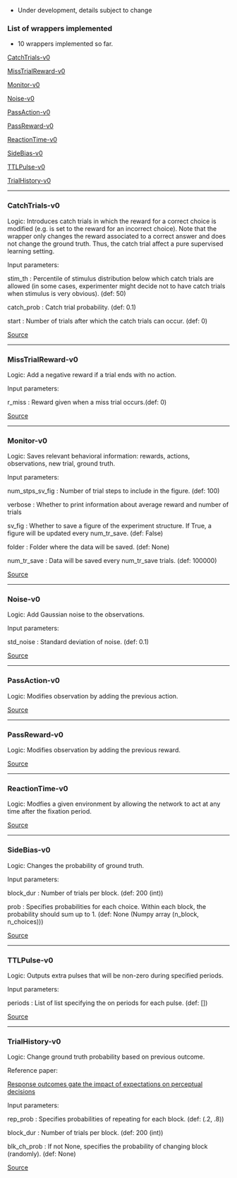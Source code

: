 * Under development, details subject to change

### List of wrappers implemented

* 10 wrappers implemented so far.

[CatchTrials-v0](#catchtrials-v0)

[MissTrialReward-v0](#misstrialreward-v0)

[Monitor-v0](#monitor-v0)

[Noise-v0](#noise-v0)

[PassAction-v0](#passaction-v0)

[PassReward-v0](#passreward-v0)

[ReactionTime-v0](#reactiontime-v0)

[SideBias-v0](#sidebias-v0)

[TTLPulse-v0](#ttlpulse-v0)

[TrialHistory-v0](#trialhistory-v0)

___

### CatchTrials-v0

Logic: Introduces catch trials in which the reward for
         a correct choice is modified (e.g. is set to the reward for an
         incorrect choice). Note that the wrapper only changes the reward
         associated to a correct answer and does not change the ground truth.
         Thus, the catch trial affect a pure supervised learning setting.

Input parameters: 

stim_th : Percentile of stimulus distribution below which catch
        trials are allowed (in some cases, experimenter might decide not
        to have catch trials when  stimulus is very obvious). (def: 50)

catch_prob : Catch trial probability. (def: 0.1)

start : Number of trials after which the catch trials can occur.
        (def: 0)

[Source](https://github.com/gyyang/neurogym/blob/master/neurogym/wrappers/catch_trials.py)

___

### MissTrialReward-v0

Logic: Add a negative reward if a trial ends with no action.

Input parameters: 

r_miss : Reward given when a miss trial occurs.(def: 0)

[Source](https://github.com/gyyang/neurogym/blob/master/neurogym/wrappers/miss_trials_reward.py)

___

### Monitor-v0

Logic: Saves relevant behavioral information: rewards, actions, observations, new trial, ground truth.

Input parameters: 

num_stps_sv_fig : Number of trial steps to include in the figure. (def: 100)

verbose : Whether to print information about average reward and number of trials

sv_fig : Whether to save a figure of the experiment structure. If True, a figure will be updated every num_tr_save. (def: False)

folder : Folder where the data will be saved. (def: None)

num_tr_save : Data will be saved every num_tr_save trials.
        (def: 100000)

[Source](https://github.com/gyyang/neurogym/blob/master/neurogym/wrappers/monitor.py)

___

### Noise-v0

Logic: Add Gaussian noise to the observations.

Input parameters: 

std_noise : Standard deviation of noise. (def: 0.1)

[Source](https://github.com/gyyang/neurogym/blob/master/neurogym/wrappers/noise.py)

___

### PassAction-v0

Logic: Modifies observation by adding the previous
        action.

[Source](https://github.com/gyyang/neurogym/blob/master/neurogym/wrappers/pass_action.py)

___

### PassReward-v0

Logic: Modifies observation by adding the previous
        reward.

[Source](https://github.com/gyyang/neurogym/blob/master/neurogym/wrappers/pass_reward.py)

___

### ReactionTime-v0

Logic: Modfies a given environment by allowing the network
        to act at any time after the fixation period.

[Source](https://github.com/gyyang/neurogym/blob/master/neurogym/wrappers/reaction_time.py)

___

### SideBias-v0

Logic: Changes the probability of ground truth.

Input parameters: 

block_dur : Number of trials per block. (def: 200 (int))

prob : Specifies probabilities for each choice. Within each block,
        the probability should sum up to 1.
        (def: None (Numpy array (n_block, n_choices)))

[Source](https://github.com/gyyang/neurogym/blob/master/neurogym/wrappers/side_bias.py)

___

### TTLPulse-v0

Logic: Outputs extra pulses that will be non-zero during specified periods.

Input parameters: 

periods : List of list specifying the on periods for each pulse. (def: [])

[Source](https://github.com/gyyang/neurogym/blob/master/neurogym/wrappers/ttl_pulse.py)

___

### TrialHistory-v0

Logic: Change ground truth probability based on previous outcome.

Reference paper: 

[Response outcomes gate the impact of expectations
         on perceptual decisions](https://www.biorxiv.org/content/10.1101/433409v3)

Input parameters: 

rep_prob : Specifies probabilities of repeating for each block.
        (def: (.2, .8))

block_dur : Number of trials per block. (def: 200 (int))

blk_ch_prob : If not None, specifies the probability of changing
        block (randomly). (def: None)

[Source](https://github.com/gyyang/neurogym/blob/master/neurogym/wrappers/trial_hist.py)

